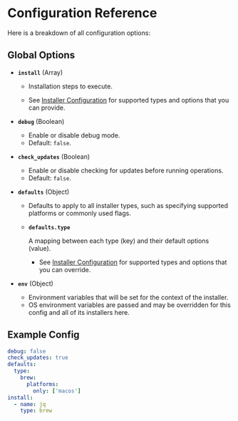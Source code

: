 # Configuration Reference

Here is a breakdown of all configuration options:

## Global Options

- **`install`** (Array)

  - Installation steps to execute.

  - See [Installer Configuration](./installer-configuration.md) for supported types and options that
    you can provide.

- **`debug`** (Boolean)

  - Enable or disable debug mode.
  - Default: `false`.

- **`check_updates`** (Boolean)

  - Enable or disable checking for updates before running operations.
  - Default: `false`.

- **`defaults`** (Object)

  - Defaults to apply to all installer types, such as specifying supported platforms or commonly
    used flags.

  - **`defaults.type`**

    A mapping between each type (key) and their default options (value).

    - See [Installer Configuration](./installer-configuration.md) for supported types and options
      that you can override.

- **`env`** (Object)
  - Environment variables that will be set for the context of the installer.
  - OS environment variables are passed and may be overridden for this config and all of its
    installers here.

## Example Config

```yaml
debug: false
check_updates: true
defaults:
  type:
    brew:
      platforms:
        only: ['macos']
install:
  - name: jq
    type: brew
```

